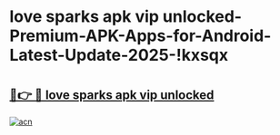 # love sparks apk vip unlocked-Premium-APK-Apps-for-Android-Latest-Update-2025-!kxsqx

# <h2><a href="https://googleone.com">🔗👉 🔴 love sparks apk vip unlocked</a></h2>

[![acn](https://github.com/user-attachments/assets/0f9c940e-d8b0-45ae-aac7-cd30a18b3e1c)](https://googleone.com)

